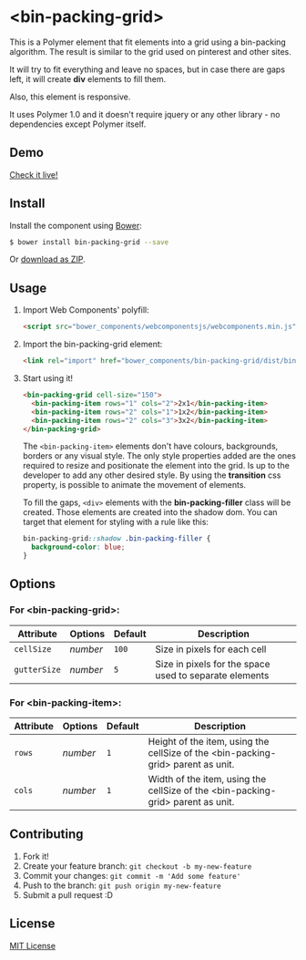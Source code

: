 # &lt;bin-packing-grid&gt;

This is a Polymer element that fit elements into a grid using a bin-packing algorithm. The result is similar to the grid used on pinterest and other sites.

It will try to fit everything and leave no spaces, but in case there are gaps left, it will create **div** elements to fill them.

Also, this element is responsive.

It uses Polymer 1.0 and it doesn't require jquery or any other library - no dependencies except Polymer itself.

## Demo

[Check it live!](http://chris-l.github.io/bin-packing-grid)

## Install

Install the component using [Bower](http://bower.io/):

```sh
$ bower install bin-packing-grid --save
```

Or [download as ZIP](https://github.com/chris-l/bin-packing-grid/archive/master.zip).

## Usage

1. Import Web Components' polyfill:

    ```html
    <script src="bower_components/webcomponentsjs/webcomponents.min.js"></script>
    ```

2. Import the bin-packing-grid element:

    ```html
    <link rel="import" href="bower_components/bin-packing-grid/dist/bin-packing-grid.html">
    ```

3. Start using it!

    ```html
    <bin-packing-grid cell-size="150">
      <bin-packing-item rows="1" cols="2">2x1</bin-packing-item>
      <bin-packing-item rows="2" cols="1">1x2</bin-packing-item>
      <bin-packing-item rows="2" cols="3">3x2</bin-packing-item>
    </bin-packing-grid>
    ```

    The `<bin-packing-item>` elements don't have colours, backgrounds, borders or any visual style. The only style properties added are the ones required to resize and positionate the element into the grid.
    Is up to the developer to add any other desired style. By using the **transition** css property, is possible to animate the movement of elements.

    To fill the gaps, `<div>` elements with the **bin-packing-filler** class will be created. Those elements are created into the shadow dom. You can target that element for styling with a rule like this:

    ```css
    bin-packing-grid::shadow .bin-packing-filler {
      background-color: blue;
    }
    ```


## Options

### For &lt;bin-packing-grid&gt;:

Attribute     | Options     | Default      | Description
---           | ---         | ---          | ---
`cellSize`    | *number*    | `100`        | Size in pixels for each cell
`gutterSize`  | *number*    | `5`          | Size in pixels for the space used to separate elements

### For &lt;bin-packing-item&gt;:

Attribute     | Options     | Default      | Description
---           | ---         | ---          | ---
`rows`        | *number*    | `1`          | Height of the item, using the cellSize of the &lt;bin-packing-grid&gt; parent as unit.
`cols`        | *number*    | `1`          | Width of the item, using the cellSize of the &lt;bin-packing-grid&gt; parent as unit.

## Contributing

1. Fork it!
2. Create your feature branch: `git checkout -b my-new-feature`
3. Commit your changes: `git commit -m 'Add some feature'`
4. Push to the branch: `git push origin my-new-feature`
5. Submit a pull request :D

## License

[MIT License](http://opensource.org/licenses/MIT)
